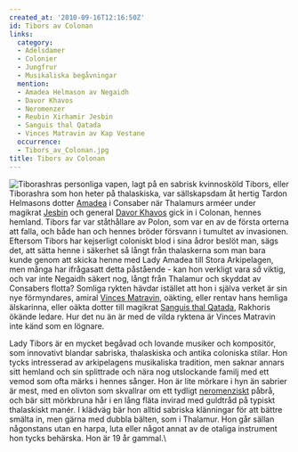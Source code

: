 ```yaml
---
created_at: '2010-09-16T12:16:50Z'
id: Tibors av Colonan
links:
  category:
  - Adelsdamer
  - Colonier
  - Jungfrur
  - Musikaliska begåvningar
  mention:
  - Amadea Helmason av Negaidh
  - Davor Khavos
  - Neromenzer
  - Reubin Xirhamir Jesbin
  - Sanguis thal Qatada
  - Vinces Matravin av Kap Vestane
  occurrence:
  - Tibors_av_Colonan.jpg
title: Tibors av Colonan
---
```


![Tiborashras personliga vapen, lagt på en sabrisk kvinnosköld] Tibors, eller Tiborashra som hon
heter på thalaskiska, var sällskapsdam åt hertig Tardon Helmasons dotter [Amadea] i Consaber när
Thalamurs arméer under magikrat [Jesbin] och general [Davor Khavos] gick in i Colonan, hennes
hemland. Tibors far var ståthållare av Polon, som var en av de första orterna att falla, och både
han och hennes bröder försvann i tumultet av invasionen. Eftersom Tibors har kejserligt coloniskt
blod i sina ådror beslöt man, sägs det, att sätta henne i säkerhet så långt från thalaskerna som man
bara kunde genom att skicka henne med Lady Amadea till Stora Arkipelagen, men många har ifrågasatt
detta påstående - kan hon verkligt vara *så* viktig, och var inte Negaidh säkert nog, långt från
Thalamur och skyddat av Consabers flotta? Somliga rykten hävdar istället att hon i själva verket är
sin nye förmyndares, amiral [Vinces Matravin], oäkting, eller rentav hans hemliga älskarinna, eller
oäkta dotter till magikrat [Sanguis thal Qatada], Rakhoris ökände ledare. Hur det nu än är med de
vilda ryktena är Vinces Matravin inte känd som en lögnare.

Lady Tibors är en mycket begåvad och lovande musiker och kompositör, som innovativt blandar
sabriska, thalaskiska och antika coloniska stilar. Hon tycks intresserad av arkipelagens musikaliska
tradition, men saknar annars sitt hemland och sin splittrade och nära nog utslockande familj med ett
vemod som ofta märks i hennes sånger. Hon är lite mörkare i hyn än sabrier är mest, med en olivton
som skvallrar om ett tydligt [neromenziskt] påbrå, och bär sitt mörkbruna hår i en lång fläta
invirad med guldtråd på typiskt thalaskiskt manér. I klädväg bär hon alltid sabriska klänningar för
att bättre smälta in, men gärna med dubbla bälten, som i Thalamur. Hon går sällan någonstans utan en
harpa, luta eller något annat av de otaliga instrument hon tycks behärska. Hon är 19 år gammal.\

  [Tiborashras personliga vapen, lagt på en sabrisk kvinnosköld]: Tibors_av_Colonan.jpg
    "Tiborashras personliga vapen, lagt på en sabrisk kvinnosköld"
  [Amadea]: Amadea_Helmason_av_Negaidh
  [Jesbin]: Reubin_Xirhamir_Jesbin
  [Davor Khavos]: Davor_Khavos
  [Vinces Matravin]: Vinces_Matravin_av_Kap_Vestane
  [Sanguis thal Qatada]: Sanguis_thal_Qatada
  [neromenziskt]: Neromenzer